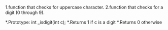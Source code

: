 1.function that checks for uppercase character.
2.function that checks for a digit (0 through 9).

*.Prototype: int _isdigit(int c);
*.Returns 1 if c is a digit
*.Returns 0 otherwise
